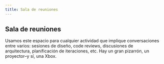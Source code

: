 ```yaml
---
title: Sala de reuniones
---
```

## Sala de reuniones
Usamos este espacio para cualquier actividad que implique conversaciones entre varios: sesiones de diseño, code reviews, discusiones de arquitectura, planificación de iteraciones, etc. Hay un gran pizarrón, un proyector–y sí, una Xbox.
